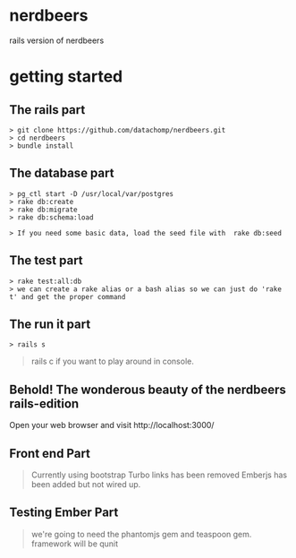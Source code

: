 nerdbeers
=========

rails version of nerdbeers

getting started
==========

## The rails part
```
> git clone https://github.com/datachomp/nerdbeers.git
> cd nerdbeers
> bundle install
```

## The database part
```
> pg_ctl start -D /usr/local/var/postgres
> rake db:create
> rake db:migrate
> rake db:schema:load

> If you need some basic data, load the seed file with  rake db:seed
```

## The test part
```
> rake test:all:db
> we can create a rake alias or a bash alias so we can just do 'rake t' and get the proper command
```

## The run it part
```
> rails s
```
> rails c    if you want to play around in console.

## Behold! The wonderous beauty of the nerdbeers rails-edition
Open your web browser and visit http://localhost:3000/


## Front end Part
> Currently using  bootstrap
> Turbo links has been removed
> Emberjs has been added but not wired up.

## Testing Ember Part
> we're going to need the  phantomjs gem and  teaspoon gem. framework will be qunit 
